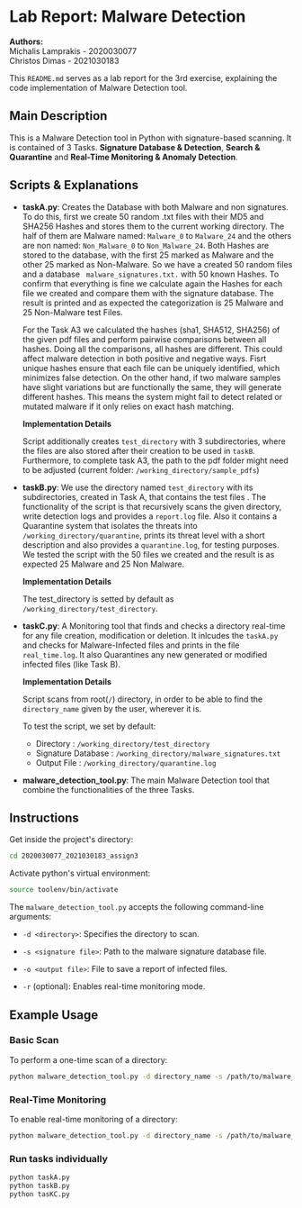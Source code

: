 # Lab Report: Malware Detection

**Authors:**  
Michalis Lamprakis - 2020030077  
Christos Dimas     - 2021030183

This `README.md` serves as a lab report for the 3rd exercise, explaining the code implementation of Malware Detection tool.

## Main Description

This is a Malware Detection tool in Python with signature-based scanning. It is contained of 3 Tasks. **Signature Database & Detection**, **Search & Quarantine** and **Real-Time Monitoring & Anomaly Detection**.


## Scripts & Explanations

- **taskA.py**: Creates the Database with both Malware and non signatures. To do this, first we create 50 random .txt files with their MD5 and
SHA256 Hashes and stores them to the current working directory. The half of them are Malware named: `Malware_0` to `Malware_24` and the others are non named: `Non_Malware_0` to `Non_Malware_24`. Both Hashes are stored to the database, with the first 25 marked as Malware and the other 25 marked as Non-Malware. So we have a created 50 random files and a database ` malware_signatures.txt.` with 50 known Hashes. To confirm that everything is fine we calculate again the Hashes for each file we created and compare them with the signature database. The result is printed and as expected the categorization is 25 Malware and 25 Non-Malware test Files.


    For the Task A3 we calculated the hashes 
    (sha1, SHA512, SHA256) of the given pdf files 
    and perform pairwise comparisons between all hashes.
    Doing all the comparisons, all hashes are different.
    This could affect malware detection in both positive and negative
    ways. Fisrt unique hashes ensure that each 
    file can be uniquely identified, which minimizes false detection.
    On the other hand, if two malware samples have slight variations but are functionally the same, they will generate different hashes. This means the system might fail to detect related or mutated malware if it only relies on exact hash matching.

    **Implementation Details**

    Script additionally creates `test_directory` with 3 subdirectories, where the files are also stored after their creation to be used in `taskB`. Furthermore, to complete task A3, the path to the pdf folder might need to be adjusted (current folder: `/working_directory/sample_pdfs`)

- **taskB.py**: We use the directory named `test_directory` with its subdirectories, created in Task A, that contains the test files . The functionality of the script is that recursively scans the given directory, write detection logs and provides a `report.log` file. Also it contains a Quarantine system that isolates the threats into `/working_directory/quarantine`, prints its threat level with a short description and also provides a `quarantine.log`, for testing purposes. We tested the script with the 50 files we created and the result is as expected 25 Malware and 25 Non Malware.

    **Implementation Details**

    The test_directory is setted by default as `/working_directory/test_directory`.

- **taskC.py**: A Monitoring tool that finds and checks a directory 
real-time for any file creation, modification or deletion. 
It inlcudes the `taskA.py` and checks for Malware-Infected 
files and prints in the file `real_time.log`. It also 
Quarantines any new generated or modified infected files 
(like Task B).

    **Implementation Details**

    Script scans from root(`/`) directory, in order to be able to find the `directory_name` given by the user, wherever it is.

    To test the script, we set by default:
    - Directory : `/working_directory/test_directory`
    - Signature Database : `/working_directory/malware_signatures.txt`
    - Output File : `/working_directory/quarantine.log`

- **malware_detection_tool.py**: The main Malware Detection tool that combine the functionalities of the three Tasks.


## Instructions

Get inside the project's directory:
```bash
cd 2020030077_2021030183_assign3
```

Activate python's virtual environment:
```bash
source toolenv/bin/activate
```

The `malware_detection_tool.py` accepts the following command-line arguments:

- `-d <directory>`: Specifies the directory to scan.

- `-s <signature file>`: Path to the malware signature database file. 

- `-o <output file>`: File to save a report of infected files.

- `-r` (optional): Enables real-time monitoring mode.

## Example Usage

### Basic Scan
To perform a one-time scan of a directory:
```bash
python malware_detection_tool.py -d directory_name -s /path/to/malware_signatures.txt -o /path/to/output_report.txt
```
### Real-Time Monitoring
To enable real-time monitoring of a directory:
```bash
python malware_detection_tool.py -d directory_name -s /path/to/malware_signatures.txt -o /path/to/output_report.txt -r
```
### Run tasks individually


```bash
python taskA.py
python taskB.py
python tasKC.py
```